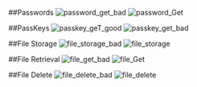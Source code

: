 ##Passwords
![password_get_bad](https://github.com/katyareichert/Byte-Bandits-ASWE/assets/95659920/4e944c16-22fe-4d24-bda4-3bc3bdc8a2e0)
![password_Get](https://github.com/katyareichert/Byte-Bandits-ASWE/assets/95659920/9a93c2d9-f4fb-4ccf-a5f1-b91ef2a66db5)

##PassKeys
![passkey_geT_good](https://github.com/katyareichert/Byte-Bandits-ASWE/assets/95659920/6d9d2269-6327-4cd0-8123-eacadbee2069)
![passkey_get_bad](https://github.com/katyareichert/Byte-Bandits-ASWE/assets/95659920/0e144ab0-286f-45bc-8a62-b746a9ac45de)

##File Storage
![file_storage_bad](https://github.com/katyareichert/Byte-Bandits-ASWE/assets/95659920/03429702-70b5-4575-8d53-b9dde77368c1)
![file_storage](https://github.com/katyareichert/Byte-Bandits-ASWE/assets/95659920/c7a11ef4-1410-4089-b3a3-6dc4a33e2ea6)

##File Retrieval
![file_get_bad](https://github.com/katyareichert/Byte-Bandits-ASWE/assets/95659920/41ff64ac-2546-4542-877c-703c40ecfcfe)
![file_Get](https://github.com/katyareichert/Byte-Bandits-ASWE/assets/95659920/f8fab9c4-f39b-4d02-8240-f69b52aca664)

##File Delete
![file_delete_bad](https://github.com/katyareichert/Byte-Bandits-ASWE/assets/95659920/5afd0447-aebe-407f-b212-838e76d4f5e5)
![file_delete](https://github.com/katyareichert/Byte-Bandits-ASWE/assets/95659920/cab1d17c-9265-4f4b-8345-aa5cee48b933)
